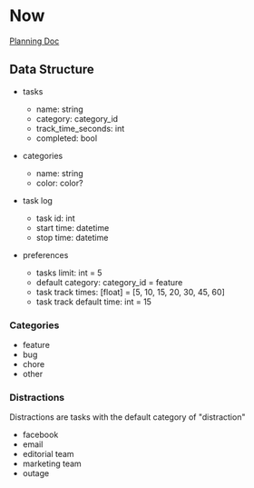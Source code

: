 # Now

[Planning Doc](https://docs.google.com/document/d/1SgZb-XDTu56LKCrfVc7GSuxR8ARrnhUXqPm0d6U_YtM/edit#)


## Data Structure

- tasks
  - name: string
  - category: category_id
  - track_time_seconds: int
  - completed: bool

- categories
  - name: string
  - color: color?

- task log
  - task id: int
  - start time: datetime
  - stop time: datetime

- preferences
  - tasks limit: int = 5
  - default category: category_id = feature
  - task track times: [float] = [5, 10, 15, 20, 30, 45, 60]
  - task track default time: int = 15


### Categories
- feature
- bug
- chore
- other


### Distractions

Distractions are tasks with the default category of "distraction"

- facebook
- email
- editorial team
- marketing team
- outage
